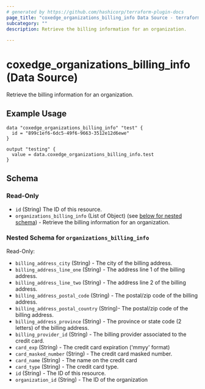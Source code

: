 ```yaml
---
# generated by https://github.com/hashicorp/terraform-plugin-docs
page_title: "coxedge_organizations_billing_info Data Source - terraform-provider-coxedge"
subcategory: ""
description: Retrieve the billing information for an organization.
  
---
```


# coxedge_organizations_billing_info (Data Source)
Retrieve the billing information for an organization.

Example Usage
---
```
data "coxedge_organizations_billing_info" "test" {
  id = "899c1ef6-6dc5-49f6-9663-3512e12d6ewe"
}

output "testing" {
  value = data.coxedge_organizations_billing_info.test
}
```


<!-- schema generated by tfplugindocs -->
## Schema

### Read-Only

- `id` (String) The ID of this resource.
- `organizations_billing_info` (List of Object) (see [below for nested schema](#nestedatt--organizations_billing_info)) - Retrieve the billing information for an organization.

<a id="nestedatt--organizations_billing_info"></a>
### Nested Schema for `organizations_billing_info`

Read-Only:

- `billing_address_city` (String) - The city of the billing address.
- `billing_address_line_one` (String) - The address line 1 of the billing address.
- `billing_address_line_two` (String) - The address line 2 of the billing address.
- `billing_address_postal_code` (String) - The postal/zip code of the billing address.
- `billing_address_postal_country` (String)- The postal/zip code of the billing address.
- `billing_address_province` (String) - The province or state code (2 letters) of the billing address.
- `billing_provider_id` (String) - The billing provider associated to the credit card.
- `card_exp` (String) - The credit card expiration ('mmyy' format)
- `card_masked_number` (String) - The credit card masked number.
- `card_name` (String) - The name on the credit card
- `card_type` (String) - The credit card type.
- `id` (String) - The ID of this resource.
- `organization_id` (String) - The ID of the organization
 

